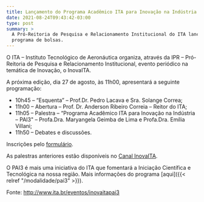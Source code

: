 ```yaml
---
title: Lançamento do Programa Acadêmico ITA para Inovação na Indústria - PAI3
date: 2021-08-24T09:43:42-03:00
type: post
summary: >
  A Pró-Reitoria de Pesquisa e Relacionamento Institucional do ITA lança novo
  programa de bolsas.
---
```


O ITA – Instituto Tecnológico de Aeronáutica organiza, através da IPR
– Pró-Reitoria de Pesquisa e Relacionamento Institucional, evento periódico na
temática de Inovação, o InovaITA.

A próxima edição, dia 27 de agosto, às 11h00, apresentará a seguinte
programação:

- 10h45 – “Esquenta” – Prof.Dr. Pedro Lacava e Sra. Solange Correa;
- 11h00 – Abertura – Prof. Dr. Anderson Ribeiro Correia – Reitor do ITA;
- 11h05 – Palestra – “Programa Acadêmico ITA para Inovação na Indústria – PAI3" – Profa.Dra. Maryangela Geimba de Lima e Profa.Dra. Emília Villani;
- 11h50 – Debates e discussões.

Inscrições pelo [formulário](https://forms.gle/rQoni3jxzMC6MMm27).

As palestras anteriores estão disponíveis no [Canal InovaITA](https://youtube.com/channel/UCQM3_XSZ7Yvts3SmklaCvAg).

O PAI3 é mais uma iniciativa do ITA que fomentará a Iniciação Científica e Tecnológica na nossa região.
Mais informações do programa [aqui]({{< relref "/modalidade/pai3" >}}).

Fonte: http://www.ita.br/eventos/inovaitapai3
